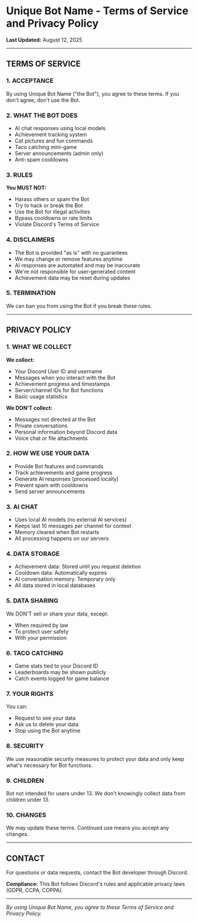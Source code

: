 # Unique Bot Name - Terms of Service and Privacy Policy

**Last Updated:** August 12, 2025

---

## TERMS OF SERVICE

### 1. ACCEPTANCE
By using Unique Bot Name ("the Bot"), you agree to these terms. If you don't agree, don't use the Bot.

### 2. WHAT THE BOT DOES
- AI chat responses using local models
- Achievement tracking system
- Cat pictures and fun commands
- Taco catching mini-game
- Server announcements (admin only)
- Anti-spam cooldowns

### 3. RULES
**You MUST NOT:**
- Harass others or spam the Bot
- Try to hack or break the Bot
- Use the Bot for illegal activities
- Bypass cooldowns or rate limits
- Violate Discord's Terms of Service

### 4. DISCLAIMERS
- The Bot is provided "as is" with no guarantees
- We may change or remove features anytime
- AI responses are automated and may be inaccurate
- We're not responsible for user-generated content
- Achievement data may be reset during updates

### 5. TERMINATION
We can ban you from using the Bot if you break these rules.

---

## PRIVACY POLICY

### 1. WHAT WE COLLECT
**We collect:**
- Your Discord User ID and username
- Messages when you interact with the Bot
- Achievement progress and timestamps
- Server/channel IDs for Bot functions
- Basic usage statistics

**We DON'T collect:**
- Messages not directed at the Bot
- Private conversations
- Personal information beyond Discord data
- Voice chat or file attachments

### 2. HOW WE USE YOUR DATA
- Provide Bot features and commands
- Track achievements and game progress
- Generate AI responses (processed locally)
- Prevent spam with cooldowns
- Send server announcements

### 3. AI CHAT
- Uses local AI models (no external AI services)
- Keeps last 10 messages per channel for context
- Memory cleared when Bot restarts
- All processing happens on our servers

### 4. DATA STORAGE
- Achievement data: Stored until you request deletion
- Cooldown data: Automatically expires
- AI conversation memory: Temporary only
- All data stored in local databases

### 5. DATA SHARING
We DON'T sell or share your data, except:
- When required by law
- To protect user safety
- With your permission

### 6. TACO CATCHING
- Game stats tied to your Discord ID
- Leaderboards may be shown publicly
- Catch events logged for game balance

### 7. YOUR RIGHTS
You can:
- Request to see your data
- Ask us to delete your data
- Stop using the Bot anytime

### 8. SECURITY
We use reasonable security measures to protect your data and only keep what's necessary for Bot functions.

### 9. CHILDREN
Bot not intended for users under 13. We don't knowingly collect data from children under 13.

### 10. CHANGES
We may update these terms. Continued use means you accept any changes.

---

## CONTACT
For questions or data requests, contact the Bot developer through Discord.

**Compliance:** This Bot follows Discord's rules and applicable privacy laws (GDPR, CCPA, COPPA).

---

*By using Unique Bot Name, you agree to these Terms of Service and Privacy Policy.*
